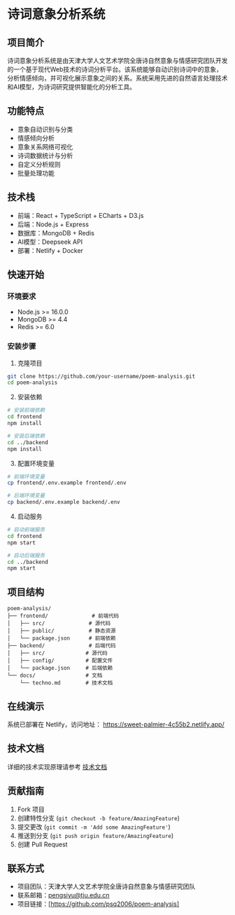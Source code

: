 # 诗词意象分析系统

## 项目简介
诗词意象分析系统是由天津大学人文艺术学院全唐诗自然意象与情感研究团队开发的一个基于现代Web技术的诗词分析平台。该系统能够自动识别诗词中的意象，分析情感倾向，并可视化展示意象之间的关系。系统采用先进的自然语言处理技术和AI模型，为诗词研究提供智能化的分析工具。

## 功能特点
- 意象自动识别与分类
- 情感倾向分析
- 意象关系网络可视化
- 诗词数据统计与分析
- 自定义分析规则
- 批量处理功能

## 技术栈
- 前端：React + TypeScript + ECharts + D3.js
- 后端：Node.js + Express
- 数据库：MongoDB + Redis
- AI模型：Deepseek API
- 部署：Netlify + Docker

## 快速开始

### 环境要求
- Node.js >= 16.0.0
- MongoDB >= 4.4
- Redis >= 6.0

### 安装步骤
1. 克隆项目
```bash
git clone https://github.com/your-username/poem-analysis.git
cd poem-analysis
```

2. 安装依赖
```bash
# 安装前端依赖
cd frontend
npm install

# 安装后端依赖
cd ../backend
npm install
```

3. 配置环境变量
```bash
# 前端环境变量
cp frontend/.env.example frontend/.env

# 后端环境变量
cp backend/.env.example backend/.env
```

4. 启动服务
```bash
# 启动前端服务
cd frontend
npm start

# 启动后端服务
cd ../backend
npm start
```

## 项目结构
```
poem-analysis/
├── frontend/              # 前端代码
│   ├── src/              # 源代码
│   ├── public/           # 静态资源
│   └── package.json      # 前端依赖
├── backend/              # 后端代码
│   ├── src/             # 源代码
│   ├── config/          # 配置文件
│   └── package.json     # 后端依赖
└── docs/                # 文档
    └── techno.md        # 技术文档
```

## 在线演示
系统已部署在 Netlify，访问地址：
https://sweet-palmier-4c55b2.netlify.app/

## 技术文档
详细的技术实现原理请参考 [技术文档](docs/techno.md)

## 贡献指南
1. Fork 项目
2. 创建特性分支 (`git checkout -b feature/AmazingFeature`)
3. 提交更改 (`git commit -m 'Add some AmazingFeature'`)
4. 推送到分支 (`git push origin feature/AmazingFeature`)
5. 创建 Pull Request


## 联系方式
- 项目团队：天津大学人文艺术学院全唐诗自然意象与情感研究团队
- 联系邮箱：pengsiyu@tju.edu.cn
- 项目链接：[https://github.com/psq2006/poem-analysis]
